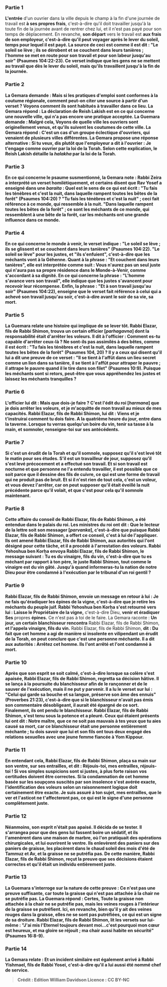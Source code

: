 
### Partie 1
<b>L'entrée</b> d'un ouvrier dans la ville depuis le champ à la fin d'une journée de travail est <b>à ses propres frais</b>, c'est-à-dire qu'il doit travailler jusqu'à la toute fin de la journée avant de rentrer chez lui, et il n'est pas payé pour son temps de déplacement. En revanche, <b>son départ</b> vers le travail est <b>aux frais de son <b>employeur</b>, c'est-à-dire qu'il peut voyager après le lever du soleil, temps pour lequel il est payé. La source de ceci est <b>comme il est dit : "Le soleil se lève ; ils se dérobent et se couchent dans leurs tanières ; l'homme se met en route pour son travail et pour son labeur jusqu'au soir"</b> (Psaumes 104:22-23). Ce verset indique que les gens ne se mettent au travail que dès le lever du soleil, mais qu'ils travaillent jusqu'à la fin de la journée.

### Partie 2
La Gemara demande : <b>Mais</b> si les pratiques d'emploi sont conformes à la coutume régionale, comment peut-on citer une source à partir d'un verset ? <b>Voyons comment</b> ils <b>sont habitués</b> à travailler dans ce lieu. La Gemara répond : La déclaration de Reish Lakish est <b>en ce qui concerne une nouvelle ville,</b> qui n'a pas encore une pratique acceptée. La Guemara demande : Malgré cela, <b>Voyons de quelle ville</b> les ouvriers sont originellement <b>venus,</b> et qu'ils suivent les coutumes de cette ville. La Gemara répond : C'est un cas <b>d'un groupe éclectique</b> d'ouvriers, qui venaient de plusieurs villes différentes. La Gemara propose une réponse alternative : <b>Si tu veux, dis</b> plutôt <b>que</b> l'employeur <b>a dit à</b> l'ouvrier : <b>Je t'engage comme ouvrier par la loi de la Torah.</b> Selon cette explication, le Reish Lakish détaille la <i>halakha</i> par la loi de la Torah.

### Partie 3
En ce qui concerne le psaume susmentionné, la Gemara note : <b>Rabbi Zeira a interprété</b> un verset <b>homilétiquement, et certains disent</b> que <b>Rav Yosef a enseigné</b> dans une <i>baraita</i> : <b>Quel est le sens de ce <b>qui est écrit : "Tu fais les ténèbres et c'est la nuit, dans laquelle rampent toutes les bêtes de la forêt"</b> (Psaumes 104:20) ? <b>"Tu fais les ténèbres et c'est la nuit" ; ceci</b> fait référence à <b>ce monde, qui ressemble à la nuit. "Dans laquelle rampent toutes les bêtes de la forêt" ; ce sont les méchants de</b> ce monde, <b>qui ressemblent à une bête de la forêt,</b> car les méchants ont une grande influence dans ce monde.

### Partie 4
En ce qui concerne le monde à venir, le verset indique : <b>"Le soleil se lève ; ils se glissent et se couchent dans leurs tanières"</b> (Psaumes 104:22). <b>"Le soleil se lève" pour les justes,</b> et <b>"ils s'enfuient", </b> c'est-à-dire que <b>les méchants</b> vont <b>à la Géhenne.</b> Quant à la phrase : <b>"Et couchent dans leurs tanières"</b>, elle est interprétée comme suit : <b>Vous n'aurez pas un seul juste qui n'aura pas sa</b> propre <b>résidence</b> dans le Monde-à-Venir, comme <b>s'accordant à sa dignité.</b> En ce qui concerne la phrase : <b>"L'homme s'avance vers son travail"</b>, elle indique que <b>les justes s'avancent pour recevoir leur récompense.</b> Enfin, la phrase : <b>"Et à son travail jusqu'au soir"</b> (Psaumes 104:22), enseigne que le verset fait référence à celui qui a achevé son travail jusqu'au soir,</b> c'est-à-dire avant le soir de sa vie, sa mort.

### Partie 5
La Guemara relate une histoire qui implique de se lever tôt. <b>Rabbi Elazar, fils de Rabbi Shimon, trouva un certain officier [<i>parhagavna</i>] dont</b> la responsabilité était d'<b>arrêter les voleurs. Il dit à</b> l'officier : <b>Comment es-tu capable</b> d'arrêter <b>ceux-là ? Ne sont-ils pas assimilés à des bêtes, comme il est écrit :</b> "Tu fais les ténèbres et c'est la nuit, <b>dans laquelle rampent toutes les bêtes de la forêt"</b> (Psaumes 104, 20) ? <b>Il y a</b> ceux <b>qui disent qu'il lui a dit</b> une preuve <b>de ce verset : "Il se tient à l'affût dans un lieu secret comme un lion dans sa tanière,</b> il se tient à l'affût pour attraper le pauvre ; il attrape le pauvre quand il le tire dans son filet" (Psaumes 10:9). Puisque les méchants sont si retors, <b>peut-être que vous appréhendez les justes et laissez les méchants</b> tranquilles ?

### Partie 6
L'officier lui <b>dit : Mais que dois-je faire ? C'est l'édit du roi [<i>harmana</i>]</b> que je dois arrêter les voleurs, et je m'acquitte de mon travail au mieux de mes capacités. Rabbi Elazar, fils de Rabbi Shimon, <b>lui dit</b> : <b>Viens</b> et <b>je t'instruirai comment tu dois faire</b>. <b>A la quatrième heure</b> du jour, <b>entre dans la taverne. Lorsque tu verras quelqu'un boire du vin, tenir</b> sa <b>tasse à la main, et somnoler, renseigne-toi sur ses</b> antécédents.

### Partie 7
<b>Si c'est un érudit de la Torah et qu'il somnole,</b> supposez qu'il s'est levé <b>tôt</b> le matin <b>pour ses études. S'il est</b> un <b>travailleur de jour,</b> supposez qu'il s'est levé <b>précocement</b> et <b>a effectué son travail. Et si son travail est nocturne</b> et que personne ne l'a entendu travailler, il est possible que ce soit parce que <b>il dessine</b> des fils de cuivre, ce qui est une forme de travail qui ne produit pas de bruit. <b>Et si</b> il n'est <b>rien</b> de tout cela, <b>c'est un voleur, et</b> vous devez <b>l'arrêter,</b> car on peut supposer qu'il était éveillé la nuit précédente parce qu'il volait, et que c'est pour cela qu'il somnole maintenant.

### Partie 8
Cette <b>affaire</b> du conseil de Rabbi Elazar, fils de Rabbi Shimon, <b>a été entendue</b> dans <b>le palais du roi.</b> Les ministres du roi <b>ont dit : Que le lecteur de la lettre soit son messager [<i>parvanka</i>],</b> c'est-à-dire que puisque Rabbi Elazar, fils de Rabbi Shimon, a offert ce conseil, c'est à lui de l'appliquer. <b>Ils ont amené Rabbi Elazar, fils de Rabbi Shimon,</b> aux autorités qui l'ont désigné pour cette tâche, <b>et il a procédé à l'arrestation des voleurs. Rabbi Yehoshua ben Korḥa envoya</b> Rabbi Elazar, fils de Rabbi Shimon, le message suivant : Tu es <b>du vinaigre, fils du vin,</b> c'est-à-dire que tu es méchant par rapport à ton père, le juste Rabbi Shimon, tout comme le vinaigre est du vin gâté. <b>Jusqu'à quand informeras-tu la nation de notre Dieu pour</b> être condamné à <b>l'exécution</b> par le tribunal d'un roi gentil ?

### Partie 9
Rabbi Elazar, fils de Rabbi Shimon, <b>envoie</b> un message en retour à <b>lui : Je</b> ne fais qu'<b>éradiquer les épines de la vigne,</b> c'est-à-dire que je retire les méchants du peuple juif. Rabbi Yehoshua ben Korḥa <b>s'est retourné</b> vers lui : Laisse le Propriétaire de la vigne,</b> c'est-à-dire Dieu, <b>venir et éradiquer Ses</b> propres <b>épines.</b> Ce n'est pas à toi de le faire. La Gemara raconte : <b>Un jour, un certain blanchisseur rencontra</b> Rabbi Elazar, fils de Rabbi Shimon, <b>et l'appela vinaigre, fils du vin.</b> Rabbi Elazar, fils de Rabbi Shimon, <b>dit : Du fait <b>que</b> cet homme <b>a agi de manière si insolente</b> en vilipendant un érudit de la Torah, on peut <b>conclure</b> que <b>c'est une personne méchante. Il a dit</b> aux autorités : <b>Arrêtez</b> cet homme. <b>Ils l'ont arrêté</b> et l'ont condamné à mort.

### Partie 10
<b>Après que son esprit se soit calmé,</b> c'est-à-dire lorsque sa colère s'est apaisée, Rabbi Elazar, fils de Rabbi Shimon, regretta sa décision hâtive. <b>Il se lança à la poursuite</b> du blanchisseur afin <b>de le rançonner</b> et de le sauver de l'exécution, <b>mais il ne put</b> y parvenir. <b>Il a lu</b> le verset <b>sur lui : "Celui qui garde sa bouche et sa langue, préserve son âme des ennuis"</b> (Proverbes 21:23), c'est-à-dire que si le blanchisseur n'avait pas émis son commentaire désobligeant, il aurait été épargné de ce sort. Finalement, <b>ils ont pendu</b> le blanchisseur. Rabbi Elazar, fils de Rabbi Shimon, <b>s'est tenu sous la potence et a pleuré.</b> Ceux qui étaient présents lui ont <b>dit : Notre maître, que ce ne soit pas mauvais à tes yeux</b> que tu aies causé sa mort, car ce blanchisseur était une personne entièrement méchante ; tu dois savoir <b>que lui et son fils</b> ont tous deux <b>engagé des relations sexuelles avec une jeune femme fiancée à Yom Kippour.</b>

### Partie 11
En entendant cela, Rabbi Elazar, fils de Rabbi Shimon, <b>plaça sa main sur</b> son ventre, sur <b>ses entrailles,</b> et <b>dit : Réjouis-toi, mes entrailles, réjouis-toi ! Si vos</b> simples <b>suspicions sont si</b> justes, <b>à plus forte raison vos certitudes</b> doivent être correctes. Si la condamnation de cet homme basée sur les soupçons suscités par son insolence s'est avérée exacte, l'identification des voleurs selon un raisonnement logique doit certainement être exacte. <b>Je suis assuré à ton sujet,</b> mes entrailles, <b>que le ver et l'asticot ne t'affecteront pas,</b> ce qui est le signe d'une personne complètement juste.

### Partie 12
<b>Néanmoins, son esprit n'était pas apaisé.</b> Il décida de se tester. Il s'arrangea pour que des gens lui <b>fassent boire un sédatif, et ils l'amenèrent dans une maison de marbre,</b> où l'on pratiquait des opérations chirurgicales, <b>et lui ouvrirent</b> <b>le ventre. Ils enlevèrent des paniers</b> sur des <b>paniers de graisse, les placèrent dans le</b> chaud <b>soleil des mois d'été <b>de Tammuz et Av, et</b> la graisse <b>ne se putréfia pas.</b> De cette manière, Rabbi Elazar, fils de Rabbi Shimon, reçut la preuve que ses décisions étaient correctes et qu'il était un individu entièrement juste.

### Partie 13
La Guemara s'interroge sur la nature de cette preuve : Ce n'est pas une preuve suffisante, car <b>toute la graisse</b> qui n'est pas attachée à la chair <b>ne se putréfie pas.</b> La Guemara répond : Certes, <b>Toute la graisse</b> non attachée à la chair <b>ne se putréfie pas,</b> mais les <b>veines rouges</b> à l'intérieur de la graisse <b>se putréfient. Ici,</b> en revanche, <b>bien qu'il y ait des veines rouges</b> dans la graisse, <b>elles ne se sont pas putréfiées,</b> ce qui est un signe de sa droiture. Rabbi Elazar, fils de Rabbi Shimon, <b>lit</b> les versets <b>sur lui-même :</b> "J'ai mis l'Eternel toujours devant moi...c'est pourquoi mon cœur est heureux, et ma gloire se réjouit ; <b>ma chair aussi habite en sécurité"</b> (Psaumes 16:8-9).

### Partie 14
La Gemara relate : <b>Et un incident similaire est également arrivé à Rabbi Yishmael, fils de Rabbi Yosei,</b> c'est-à-dire qu'il a lui aussi été nommé chef de service.

>Crédit : Edition William Davidson
>Licence : CC BY-NC